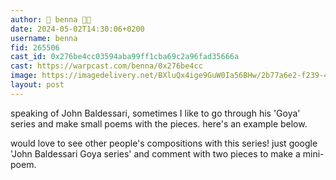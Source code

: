 ```yaml
---
author: 🎀 benna 🎀🎩
date: 2024-05-02T14:30:06+0200
username: benna
fid: 265506
cast_id: 0x276be4cc03594aba99ff1cba69c2a96fad35666a
cast: https://warpcast.com/benna/0x276be4cc
image: https://imagedelivery.net/BXluQx4ige9GuW0Ia56BHw/2b77a6e2-f239-459e-e128-8b9fafdb8e00/original
layout: post
---
```

speaking of John Baldessari, sometimes I like to go through his 'Goya' series and make small poems with the pieces. here's an example below.  
  
would love to see other people's compositions with this series! just google 'John Baldessari Goya series' and comment with two pieces to make a mini-poem.  

<img src='https://imagedelivery.net/BXluQx4ige9GuW0Ia56BHw/2b77a6e2-f239-459e-e128-8b9fafdb8e00/original' alt='' referrerpolicy='no-referrer'/>
<img src='https://imagedelivery.net/BXluQx4ige9GuW0Ia56BHw/367d67ce-1242-4364-f174-18cc1aef7500/original' alt='' referrerpolicy='no-referrer'/>